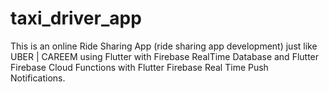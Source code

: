 # taxi_driver_app
This is an online Ride Sharing App (ride sharing app development) just like UBER | CAREEM using Flutter with Firebase RealTime Database and Flutter Firebase Cloud Functions with Flutter Firebase Real Time Push Notifications. 
